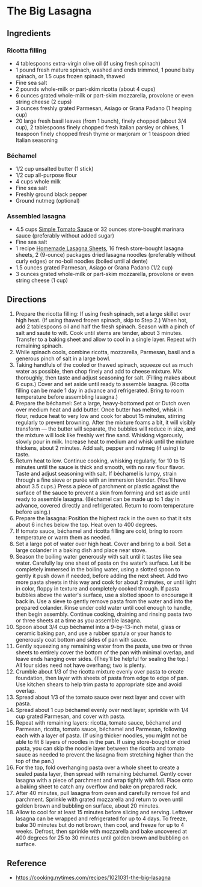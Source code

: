 # The Big Lasagna

## Ingredients

### Ricotta filling

- 4 tablespoons extra-virgin olive oil (if using fresh spinach)
- 1 pound fresh mature spinach, washed and ends trimmed, 1 pound baby spinach, or 1.5 cups frozen spinach, thawed
- Fine sea salt
- 2 pounds whole-milk or part-skim ricotta (about 4 cups)
- 6 ounces grated whole-milk or part-skim mozzarella, provolone or even string cheese (2 cups)
- 3 ounces freshly grated Parmesan, Asiago or Grana Padano (1 heaping cup)
- 20 large fresh basil leaves (from 1 bunch), finely chopped (about 3/4 cup), 2 tablespoons finely chopped fresh Italian parsley or chives, 1 teaspoon finely chopped fresh thyme or marjoram or 1 teaspoon dried Italian seasoning

### Béchamel

- 1/2 cup unsalted butter (1 stick)
- 1/2 cup all-purpose flour
- 4 cups whole milk
- Fine sea salt
- Freshly ground black pepper
- Ground nutmeg (optional)

### Assembled lasagna

- 4.5 cups [Simple Tomato Sauce](../condiments-sauces-toppings/simple-tomato-sauce.md) or 32 ounces store-bought marinara sauce (preferably without added sugar)
- Fine sea salt
- 1 recipe [Homemade Lasagna Sheets](../pasta/lasagna.md), 16 fresh store-bought lasagna sheets, 2 (9-ounce) packages dried lasagna noodles (preferably without curly edges) or no-boil noodles (boiled until al dente)
- 1.5 ounces grated Parmesan, Asiago or Grana Padano (1/2 cup)
- 3 ounces grated whole-milk or part-skim mozzarella, provolone or even string cheese (1 cup)

## Directions

1. Prepare the ricotta filling: If using fresh spinach, set a large skillet over high heat. (If using thawed frozen spinach, skip to Step 2.) When hot, add 2 tablespoons oil and half the fresh spinach. Season with a pinch of salt and sauté to wilt. Cook until stems are tender, about 3 minutes. Transfer to a baking sheet and allow to cool in a single layer. Repeat with remaining spinach.
2. While spinach cools, combine ricotta, mozzarella, Parmesan, basil and a generous pinch of salt in a large bowl.
3. Taking handfuls of the cooled or thawed spinach, squeeze out as much water as possible, then chop finely and add to cheese mixture. Mix thoroughly, then taste and adjust seasoning for salt. (Filling makes about 6 cups.) Cover and set aside until ready to assemble lasagna. (Ricotta filling can be made 1 day in advance and refrigerated. Bring to room temperature before assembling lasagna.)
4. Prepare the béchamel: Set a large, heavy-bottomed pot or Dutch oven over medium heat and add butter. Once butter has melted, whisk in flour, reduce heat to very low and cook for about 15 minutes, stirring regularly to prevent browning. After the mixture foams a bit, it will visibly transform — the butter will separate, the bubbles will reduce in size, and the mixture will look like freshly wet fine sand. Whisking vigorously, slowly pour in milk. Increase heat to medium and whisk until the mixture thickens, about 2 minutes. Add salt, pepper and nutmeg (if using) to taste.
5. Return heat to low. Continue cooking, whisking regularly, for 10 to 15 minutes until the sauce is thick and smooth, with no raw flour flavor. Taste and adjust seasoning with salt. If béchamel is lumpy, strain through a fine sieve or purée with an immersion blender. (You’ll have about 3.5 cups.) Press a piece of parchment or plastic against the surface of the sauce to prevent a skin from forming and set aside until ready to assemble lasagna. (Béchamel can be made up to 1 day in advance, covered directly and refrigerated. Return to room temperature before using.)
6. Prepare the lasagna: Position the highest rack in the oven so that it sits about 6 inches below the top. Heat oven to 400 degrees.
7. If tomato sauce, béchamel and ricotta filling are cold, bring to room temperature or warm them as needed.
8. Set a large pot of water over high heat. Cover and bring to a boil. Set a large colander in a baking dish and place near stove.
9. Season the boiling water generously with salt until it tastes like sea water. Carefully lay one sheet of pasta on the water’s surface. Let it be completely immersed in the boiling water, using a slotted spoon to gently it push down if needed, before adding the next sheet. Add two more pasta sheets in this way and cook for about 2 minutes, or until light in color, floppy in texture and completely cooked through. If pasta bubbles above the water's surface, use a slotted spoon to encourage it back in. Use a sieve to gently remove pasta from the water and into the prepared colander. Rinse under cold water until cool enough to handle, then begin assembly. Continue cooking, draining and rinsing pasta two or three sheets at a time as you assemble lasagna.
10. Spoon about 3/4 cup béchamel into a 9-by-13-inch metal, glass or ceramic baking pan, and use a rubber spatula or your hands to generously coat bottom and sides of pan with sauce.
11. Gently squeezing any remaining water from the pasta, use two or three sheets to entirely cover the bottom of the pan with minimal overlap, and leave ends hanging over sides. (They’ll be helpful for sealing the top.) All four sides need not have overhang; two is plenty.
12. Crumble about 1/3 of the ricotta mixture evenly over pasta to create foundation, then layer with sheets of pasta from edge to edge of pan. Use kitchen shears to help trim pasta to appropriate size and avoid overlap.
13. Spread about 1/3 of the tomato sauce over next layer and cover with pasta.
14. Spread about 1 cup béchamel evenly over next layer, sprinkle with 1/4 cup grated Parmesan, and cover with pasta.
15. Repeat with remaining layers: ricotta, tomato sauce, béchamel and Parmesan, ricotta, tomato sauce, béchamel and Parmesan, following each with a layer of pasta. (If using thicker noodles, you might not be able to fit 8 layers of noodles in the pan. If using store-bought or dried pasta, you can skip the noodle layer between the ricotta and tomato sauce as needed to prevent the lasagna from stretching higher than the top of the pan.)
16. For the top, fold overhanging pasta over a whole sheet to create a sealed pasta layer, then spread with remaining béchamel. Gently cover lasagna with a piece of parchment and wrap tightly with foil. Place onto a baking sheet to catch any overflow and bake on prepared rack.
17. After 40 minutes, pull lasagna from oven and carefully remove foil and parchment. Sprinkle with grated mozzarella and return to oven until golden brown and bubbling on surface, about 20 minutes.
18. Allow to cool for at least 15 minutes before slicing and serving. Leftover lasagna can be wrapped and refrigerated for up to 4 days. To freeze, bake 30 minutes but do not brown, then cool, and freeze for up to 4 weeks. Defrost, then sprinkle with mozzarella and bake uncovered at 400 degrees for 25 to 30 minutes until golden brown and bubbling on surface.

## Reference

- <https://cooking.nytimes.com/recipes/1021031-the-big-lasagna>
 
